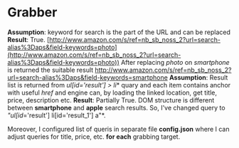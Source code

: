 # Grabber
**Assumption**: keyword for search is the part of the URL and can be  replaced
**Result**: True. [http://www.amazon.com/s/ref=nb_sb_noss_2?url=search-alias%3Daps&field-keywords=photo](http://www.amazon.com/s/ref=nb_sb_noss_2?url=search-alias%3Daps&field-keywords=photo)) After replacing *photo* on *smartphone* is returned the suitable result http://www.amazon.com/s/ref=nb_sb_noss_2?url=search-alias%3Daps&field-keywords=smartphone
**Assumption**: Result list is returned from **ul[id*='result'] > li** quary and each item contains anchor with useful *href* and engine can, by loading the linked location, get title, price, description etc.
**Result**: Partially True. DOM structure is different between **smartphone** and **apple** search results.
So, I've changed query to *"ul[id*='result'] li[id='result_1'] a"*.

Moreover, I configured list of queris in separate file **config.json** where I can adjust queries for title, price, etc. **for each** grabbing target.



